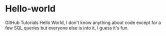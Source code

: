 # Hello-world
GitHub Tutorials
Hello World,
I don't know anything about code except for a few SQL queries but everyone else is into it, I guess it's fun.

